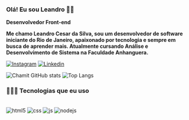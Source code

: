 
### Olá! Eu sou Leandro 👋🏽

**Desenvolvedor Front-end**

**Me chamo Leandro Cesar da Silva, sou um desenvolvedor de software iniciante do Rio de Janeiro, apaixonado por tecnologia e sempre em busca de aprender mais. Atualmente cursando Análise e Desenvolvimento de Sistema na Faculdade Anhanguera.**

[![Instagram](https://img.shields.io/badge/Instagram-E4405F?style=for-the-badge&logo=instagram&logoColor=white)](https://instagram.com/euchamit)
[![Linkedin](https://img.shields.io/badge/LinkedIn-0077B5?style=for-the-badge&logo=linkedin&logoColor=white)](https://linkedin.com/in/leandro-cesar2)

![Chamit GitHub stats](https://github-readme-stats.vercel.app/api?username=Chamit300&show_icons=true&theme=radical)
![Top Langs](https://github-readme-stats.vercel.app/api/top-langs/?username=Chamit300&hide_progress=compact&theme=radical)

### 🧑🏻‍💻 Tecnologias que eu uso

<div style="display: inline_block"><br/>
<img align="center" alt="html5" src="https://img.shields.io/badge/HTML5-E34F26?style=for-the-badge&logo=html5&logoColor=white">
<img align="center" alt="css" src="https://img.shields.io/badge/CSS3-1572B6?&style=for-the-badge&logo=css3&logoColor=white">
<img align="center" alt="js" src="https://img.shields.io/badge/JavaScript-F7DF1E?style=for-the-badge&logo=javascript&logoColor=black">
<img align="center" alt="nodejs" src="https://img.shields.io/badge/Node.js-43853D?style=for-the-badge&logo=node.js&logoColor=white">
</div>
